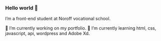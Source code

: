 ### Hello world 👋

I’m a front-end student at Noroff vocational school.

🔭 I’m currently working on my portfolio.
🌱 I’m currently learning html, css, javascript, api, wordpress and Adobe Xd.

